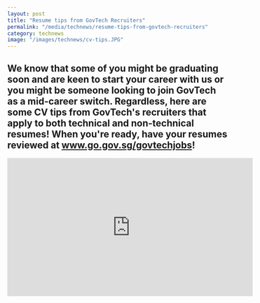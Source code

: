 ```yaml
---
layout: post
title: "Resume tips from GovTech Recruiters"
permalink: "/media/technews/resume-tips-from-govtech-recruiters"
category: technews
image: "/images/technews/cv-tips.JPG"
---
```


We know that some of you might be graduating soon and are keen to start your career with us or you might be someone looking to join GovTech as a mid-career switch. Regardless, here are some CV tips from GovTech's recruiters that apply to both technical and non-technical resumes! When you're ready, have your resumes reviewed at www.go.gov.sg/govtechjobs!
---

<div class="bp-youtube">
  <iframe width="560" height="315" src="https://www.youtube.com/embed/Vt_23ngom0U?controls=0" frameborder="0" allow="accelerometer; autoplay; encrypted-media; gyroscope; picture-in-picture" allowfullscreen></iframe>
</div>


